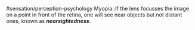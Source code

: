 #sensation/perception-psychology 
Myopia::If the lens focusses the image on a point in front of the retina, one will see near objects but not distant ones, known as ***nearsightedness***. 